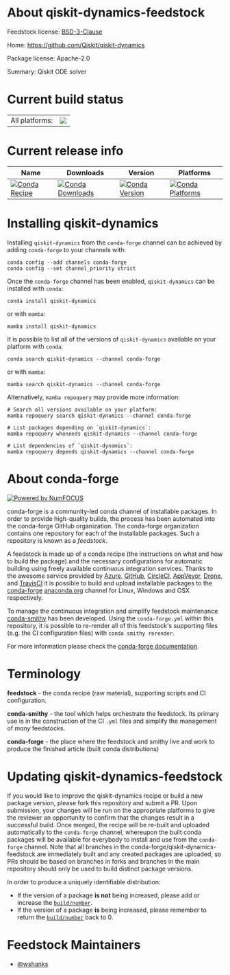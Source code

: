 About qiskit-dynamics-feedstock
===============================

Feedstock license: [BSD-3-Clause](https://github.com/conda-forge/qiskit-dynamics-feedstock/blob/main/LICENSE.txt)

Home: https://github.com/Qiskit/qiskit-dynamics

Package license: Apache-2.0

Summary: Qiskit ODE solver

Current build status
====================


<table><tr><td>All platforms:</td>
    <td>
      <a href="https://dev.azure.com/conda-forge/feedstock-builds/_build/latest?definitionId=18182&branchName=main">
        <img src="https://dev.azure.com/conda-forge/feedstock-builds/_apis/build/status/qiskit-dynamics-feedstock?branchName=main">
      </a>
    </td>
  </tr>
</table>

Current release info
====================

| Name | Downloads | Version | Platforms |
| --- | --- | --- | --- |
| [![Conda Recipe](https://img.shields.io/badge/recipe-qiskit--dynamics-green.svg)](https://anaconda.org/conda-forge/qiskit-dynamics) | [![Conda Downloads](https://img.shields.io/conda/dn/conda-forge/qiskit-dynamics.svg)](https://anaconda.org/conda-forge/qiskit-dynamics) | [![Conda Version](https://img.shields.io/conda/vn/conda-forge/qiskit-dynamics.svg)](https://anaconda.org/conda-forge/qiskit-dynamics) | [![Conda Platforms](https://img.shields.io/conda/pn/conda-forge/qiskit-dynamics.svg)](https://anaconda.org/conda-forge/qiskit-dynamics) |

Installing qiskit-dynamics
==========================

Installing `qiskit-dynamics` from the `conda-forge` channel can be achieved by adding `conda-forge` to your channels with:

```
conda config --add channels conda-forge
conda config --set channel_priority strict
```

Once the `conda-forge` channel has been enabled, `qiskit-dynamics` can be installed with `conda`:

```
conda install qiskit-dynamics
```

or with `mamba`:

```
mamba install qiskit-dynamics
```

It is possible to list all of the versions of `qiskit-dynamics` available on your platform with `conda`:

```
conda search qiskit-dynamics --channel conda-forge
```

or with `mamba`:

```
mamba search qiskit-dynamics --channel conda-forge
```

Alternatively, `mamba repoquery` may provide more information:

```
# Search all versions available on your platform:
mamba repoquery search qiskit-dynamics --channel conda-forge

# List packages depending on `qiskit-dynamics`:
mamba repoquery whoneeds qiskit-dynamics --channel conda-forge

# List dependencies of `qiskit-dynamics`:
mamba repoquery depends qiskit-dynamics --channel conda-forge
```


About conda-forge
=================

[![Powered by
NumFOCUS](https://img.shields.io/badge/powered%20by-NumFOCUS-orange.svg?style=flat&colorA=E1523D&colorB=007D8A)](https://numfocus.org)

conda-forge is a community-led conda channel of installable packages.
In order to provide high-quality builds, the process has been automated into the
conda-forge GitHub organization. The conda-forge organization contains one repository
for each of the installable packages. Such a repository is known as a *feedstock*.

A feedstock is made up of a conda recipe (the instructions on what and how to build
the package) and the necessary configurations for automatic building using freely
available continuous integration services. Thanks to the awesome service provided by
[Azure](https://azure.microsoft.com/en-us/services/devops/), [GitHub](https://github.com/),
[CircleCI](https://circleci.com/), [AppVeyor](https://www.appveyor.com/),
[Drone](https://cloud.drone.io/welcome), and [TravisCI](https://travis-ci.com/)
it is possible to build and upload installable packages to the
[conda-forge](https://anaconda.org/conda-forge) [anaconda.org](https://anaconda.org/)
channel for Linux, Windows and OSX respectively.

To manage the continuous integration and simplify feedstock maintenance
[conda-smithy](https://github.com/conda-forge/conda-smithy) has been developed.
Using the ``conda-forge.yml`` within this repository, it is possible to re-render all of
this feedstock's supporting files (e.g. the CI configuration files) with ``conda smithy rerender``.

For more information please check the [conda-forge documentation](https://conda-forge.org/docs/).

Terminology
===========

**feedstock** - the conda recipe (raw material), supporting scripts and CI configuration.

**conda-smithy** - the tool which helps orchestrate the feedstock.
                   Its primary use is in the construction of the CI ``.yml`` files
                   and simplify the management of *many* feedstocks.

**conda-forge** - the place where the feedstock and smithy live and work to
                  produce the finished article (built conda distributions)


Updating qiskit-dynamics-feedstock
==================================

If you would like to improve the qiskit-dynamics recipe or build a new
package version, please fork this repository and submit a PR. Upon submission,
your changes will be run on the appropriate platforms to give the reviewer an
opportunity to confirm that the changes result in a successful build. Once
merged, the recipe will be re-built and uploaded automatically to the
`conda-forge` channel, whereupon the built conda packages will be available for
everybody to install and use from the `conda-forge` channel.
Note that all branches in the conda-forge/qiskit-dynamics-feedstock are
immediately built and any created packages are uploaded, so PRs should be based
on branches in forks and branches in the main repository should only be used to
build distinct package versions.

In order to produce a uniquely identifiable distribution:
 * If the version of a package **is not** being increased, please add or increase
   the [``build/number``](https://docs.conda.io/projects/conda-build/en/latest/resources/define-metadata.html#build-number-and-string).
 * If the version of a package **is** being increased, please remember to return
   the [``build/number``](https://docs.conda.io/projects/conda-build/en/latest/resources/define-metadata.html#build-number-and-string)
   back to 0.

Feedstock Maintainers
=====================

* [@wshanks](https://github.com/wshanks/)

